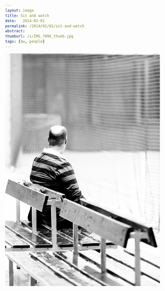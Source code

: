 ```yaml
---
layout: image
title: Sit and watch
date:   2014-02-01
permalink: /2014/02/01/sit-and-watch
abstract: 
thumburl: /i/IMG_7096_thumb.jpg
tags: [bw, people]
---
```

![](/i/IMG_7096.jpg)

